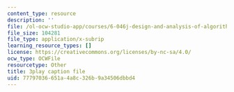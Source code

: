 ```yaml
---
content_type: resource
description: ''
file: /ol-ocw-studio-app/courses/6-046j-design-and-analysis-of-algorithms-spring-2015/77797036651a4a8c326b9a34506dbbd4_Tw1k46ywN6E.srt
file_size: 104281
file_type: application/x-subrip
learning_resource_types: []
license: https://creativecommons.org/licenses/by-nc-sa/4.0/
ocw_type: OCWFile
resourcetype: Other
title: 3play caption file
uid: 77797036-651a-4a8c-326b-9a34506dbbd4
---
```

